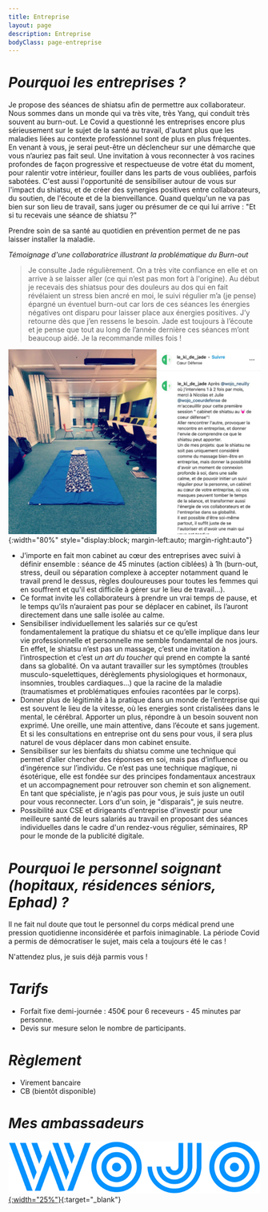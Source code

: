 ```yaml
---
title: Entreprise
layout: page
description: Entreprise
bodyClass: page-entreprise
---
```


# *Pourquoi les entreprises ?*

Je propose des séances de shiatsu afin de permettre aux collaborateur. Nous sommes dans un monde qui va très vite, très Yang, qui conduit très souvent au burn-out. Le Covid a questionné les entreprises encore plus sérieusement sur le sujet de la santé au travail, d'autant plus que les maladies liées au contexte professionnel sont de plus en plus fréquentes.
En venant à vous, je serai peut-être un déclencheur sur une démarche que vous n’auriez pas fait seul. Une invitation à vous reconnecter à vos racines profondes de façon progressive et respectueuse de votre état du moment, pour ralentir votre intérieur, fouiller dans les parts de vous oubliées, parfois sabotées.
C'est aussi l'opportunité de sensibiliser autour de vous sur l'impact du shiatsu, et de créer des synergies positives entre collaborateurs, du soutien, de l'écoute et de la bienveillance. Quand quelqu'un ne va pas bien sur son lieu de travail, sans juger ou présumer de ce qui lui arrive : "Et si tu recevais une séance de shiatsu ?"

Prendre soin de sa santé au quotidien en prévention permet de ne pas laisser installer la maladie.

 *Témoignage d'une collaboratrice illustrant la problématique du Burn-out*

> Je consulte Jade régulièrement. On a très vite confiance en elle et on arrive à se laisser aller (ce qui n’est pas mon fort à l'origine). Au début je recevais des shiatsus pour des douleurs au dos qui en fait révélaient un stress bien ancré en moi, le suivi régulier m’a (je pense) épargné un éventuel burn-out car lors de ces séances les énergies négatives ont disparu pour laisser place aux énergies positives. J’y retourne dès que j’en ressens le besoin. Jade est toujours à l’écoute et je pense que tout au long de l’année dernière ces séances m’ont beaucoup aidé. Je la recommande milles fois !

![WOJO](/images/entreprise/wojo-post.jpg){:width="80%" style="display:block; margin-left:auto; margin-right:auto"}

- J’importe en fait mon cabinet au cœur des entreprises avec suivi à définir ensemble : séance de 45 minutes (action ciblées) à 1h (burn-out, stress, deuil ou séparation complexe à accepter notamment quand le travail prend le dessus, règles douloureuses pour toutes les femmes qui en souffrent et qu'il est difficile à gérer sur le lieu de travail...).
- Ce format invite les collaborateurs à prendre un vrai temps de pause, et le temps qu’ils n’auraient pas pour se déplacer en cabinet, ils l’auront directement dans une salle isolée au calme.
- Sensibiliser individuellement les salariés sur ce qu’est fondamentalement la pratique du shiatsu et ce qu’elle implique dans leur vie professionnelle et personnelle me semble fondamental de nos jours.
En effet, le shiatsu n’est pas un massage, c’est une invitation à l’introspection et c’est *un art du toucher* qui prend en compte la santé dans sa globalité. On va autant travailler sur les symptômes (troubles musculo-squelettiques, dérèglements physiologiques et hormonaux, insomnies, troubles cardiaques...) que la racine de la maladie (traumatismes et problématiques enfouies racontées par le corps).
- Donner plus de légitimité à la pratique dans un monde de l’entreprise qui est souvent le lieu de la vitesse, où les energies sont cristalisées dans le mental, le cérébral. Apporter un plus, répondre à un besoin souvent non exprimé. Une oreille, une main attentive, dans l’écoute et sans jugement. Et si les consultations en entreprise ont du sens pour vous, il sera plus naturel de vous déplacer dans mon cabinet ensuite.
- Sensibiliser sur les bienfaits du shiatsu comme une technique qui permet d’aller chercher des réponses en soi, mais pas d’influence ou d’ingérence sur l’individu. Ce n’est pas une technique magique, ni ésotérique, elle est fondée sur des principes fondamentaux ancestraux et un accompagnement pour retrouver son chemin et son alignement. 
En tant que spécialiste, je n'agis pas pour vous, je suis juste un outil pour vous reconnecter. Lors d'un soin, je "disparais", je suis neutre.
- Possibilité aux CSE et dirigeants d'entreprise d'investir pour une meilleure santé de leurs salariés au travail en proposant des séances individuelles dans le cadre d'un rendez-vous régulier, séminaires, RP pour le monde de la publicité digitale.

# *Pourquoi le personnel soignant (hopitaux, résidences séniors, Ephad) ?*

Il ne fait nul doute que tout le personnel du corps médical prend une pression quotidienne inconsidérée et parfois inimaginable. La période Covid a permis de démocratiser le sujet, mais cela a toujours été le cas !

N'attendez plus, je suis déjà parmis vous !

# *Tarifs*

- Forfait fixe demi-journée : 450€ pour 6 receveurs - 45 minutes par personne.
- Devis sur mesure selon le nombre de participants.

# *Règlement*

- Virement bancaire
- CB (bientôt disponible)

# *Mes ambassadeurs*

[![WOJO](/images/entreprise/wojo-logo.svg){:width="25%"}](https://www.wojo.com/fr-FR){:target="_blank"}
